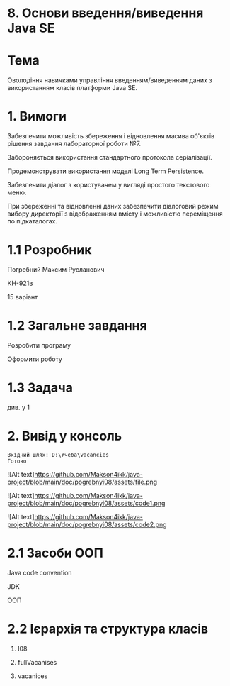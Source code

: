 # 8. Основи введення/виведення Java SE

# Тема

Оволодіння навичками управління введенням/виведенням даних з використанням класів платформи Java SE.

# 1. Вимоги

Забезпечити можливість збереження і відновлення масива об'єктів рішення завдання лабораторної роботи №7.

Забороняється використання стандартного протокола серіалізації.

Продемонструвати використання моделі Long Term Persistence.

Забезпечити діалог з користувачем у вигляді простого текстового меню.

При збереженні та відновленні даних забезпечити діалоговий режим вибору директорії з відображенням вмісту і можливістю переміщення по підкаталогах.

# 1.1 Розробник

Погребний Максим Русланович

КН-921в

15 варіант

# 1.2 Загальне завдання

Розробити програму

Оформити роботу

# 1.3 Задача

див. у 1

# 2. Вивід у консоль
```
Вхідний шлях: D:\Учёба\vacancies
Готово
```

![Alt text]https://github.com/Makson4ikk/java-project/blob/main/doc/pogrebnyi08/assets/file.png

![Alt text]https://github.com/Makson4ikk/java-project/blob/main/doc/pogrebnyi08/assets/code1.png

![Alt text]https://github.com/Makson4ikk/java-project/blob/main/doc/pogrebnyi08/assets/code2.png

# 2.1 Засоби ООП 
Java code convention 

JDK

ООП  

# 2.2 Ієрархія та структура класів
1. l08

2. fullVacanises

3. vacanices

